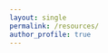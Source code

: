 ```yaml
---
layout: single
permalink: /resources/
author_profile: true
---
```


<!-- 
Descriptoin:

Complied from Google Docs wiki-Coding, ~/Desktop 2018  02 -16 -->

<!-- Here are the guides, tools, papers, etc that I keep coming back to:

## Coding best practices:

### Examples of documentation 
- https://help.github.com/articles/about-readmes/
- https://chris.beams.io/posts/git-commit/
- http://www.writethedocs.org/guide/writing/beginners-guide-to-docs/


### Workflow and organization: 
- https://www.svds.com/jupyter-notebook-best-practices-for-data-science/
- https://edwinth.github.io/blog/workflow/
- http://changhsinlee.com/exploration-product-workflow/
- https://nicercode.github.io/blog/2013-04-05-projects/


## Development environment

- Sublime Text 2 with 'Git Gutter' and  'Vintage Mode'
- https://git.github.io/git-reference/
- http://colorbrewer2.org/
- igraph (specifically the components, decompose, distances functions)


## Science 

- https://jxyzabc.blogspot.com/
- https://doi.org/10.1371/journal.pcbi.1005619
- https://github.com/jtleek/readingpapers
 -->
